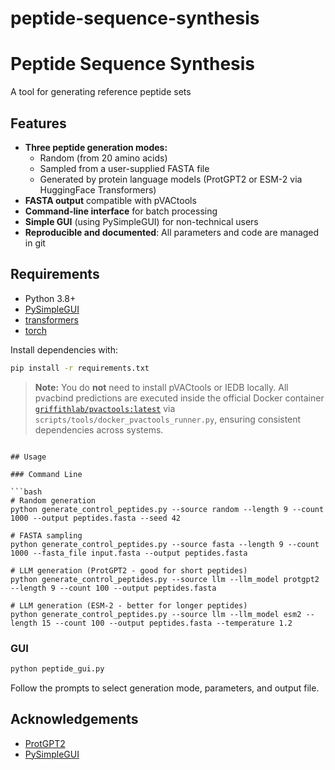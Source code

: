 # peptide-sequence-synthesis

# Peptide Sequence Synthesis

A tool for generating reference peptide sets

## Features

- **Three peptide generation modes:**
  - Random (from 20 amino acids)
  - Sampled from a user-supplied FASTA file
  - Generated by protein language models (ProtGPT2 or ESM-2 via HuggingFace Transformers)
- **FASTA output** compatible with pVACtools
- **Command-line interface** for batch processing
- **Simple GUI** (using PySimpleGUI) for non-technical users
- **Reproducible and documented**: All parameters and code are managed in git

## Requirements

- Python 3.8+
- [PySimpleGUI](https://pysimplegui.readthedocs.io/)
- [transformers](https://huggingface.co/docs/transformers/index)
- [torch](https://pytorch.org/)

Install dependencies with:
```bash
pip install -r requirements.txt
```

> **Note:** You do **not** need to install pVACtools or IEDB locally. All pvacbind predictions are executed inside the official Docker container [`griffithlab/pvactools:latest`](https://hub.docker.com/r/griffithlab/pvactools/) via `scripts/tools/docker_pvactools_runner.py`, ensuring consistent dependencies across systems.
```

## Usage

### Command Line

```bash
# Random generation
python generate_control_peptides.py --source random --length 9 --count 1000 --output peptides.fasta --seed 42

# FASTA sampling
python generate_control_peptides.py --source fasta --length 9 --count 1000 --fasta_file input.fasta --output peptides.fasta

# LLM generation (ProtGPT2 - good for short peptides)
python generate_control_peptides.py --source llm --llm_model protgpt2 --length 9 --count 100 --output peptides.fasta

# LLM generation (ESM-2 - better for longer peptides)
python generate_control_peptides.py --source llm --llm_model esm2 --length 15 --count 100 --output peptides.fasta --temperature 1.2
```

### GUI

```bash
python peptide_gui.py
```
Follow the prompts to select generation mode, parameters, and output file.

## Acknowledgements

- [ProtGPT2](https://huggingface.co/nferruz/ProtGPT2)
- [PySimpleGUI](https://pysimplegui.readthedocs.io/)
